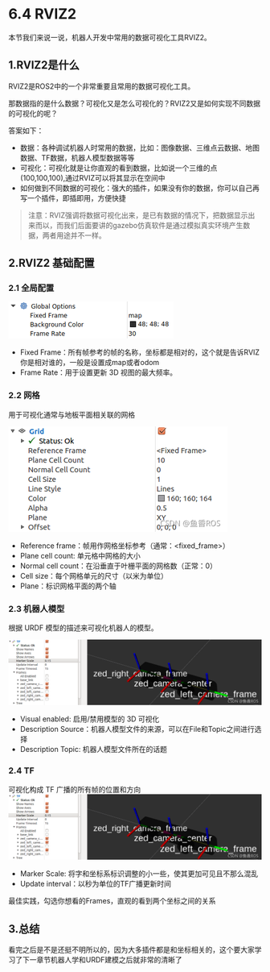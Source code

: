 # 6.4 RVIZ2

本节我们来说一说，机器人开发中常用的数据可视化工具RVIZ2。

## 1.RVIZ2是什么
RVIZ2是ROS2中的一个非常重要且常用的数据可视化工具。

那数据指的是什么数据？可视化又是怎么可视化的？RVIZ2又是如何实现不同数据的可视化的呢？

答案如下：

- 数据：各种调试机器人时常用的数据，比如：图像数据、三维点云数据、地图数据、TF数据，机器人模型数据等等
- 可视化：可视化就是让你直观的看到数据，比如说一个三维的点(100,100,100),通过RVIZ可以将其显示在空间中
- 如何做到不同数据的可视化：强大的插件，如果没有你的数据，你可以自己再写一个插件，即插即用，方便快捷


> 注意：RVIZ强调将数据可视化出来，是已有数据的情况下，把数据显示出来而以，而我们后面要讲的gazebo仿真软件是通过模拟真实环境产生数据，两者用途并不一样。

## 2.RVIZ2 基础配置
### 2.1 全局配置
![全局配置](6.4RVIZ2/imgs/6a8c3220a2c643e184269bddcc2eae2b.png)
- Fixed Frame：所有帧参考的帧的名称，坐标都是相对的，这个就是告诉RVIZ你是相对谁的，一般是设置成map或者odom
- Frame Rate：用于设置更新 3D 视图的最大频率。

### 2.2 网格
用于可视化通常与地板平面相关联的网格

![网格](6.4RVIZ2/imgs/watermark,type_ZHJvaWRzYW5zZmFsbGJhY2s,shadow_50,text_Q1NETiBA6bG86aaZUk9T,size_16,color_FFFFFF,t_70,g_se,x_16.png)

- Reference frame：帧用作网格坐标参考（通常：<fixed_frame>）
- Plane cell count: 单元格中网格的大小
- Normal cell count：在沿垂直于叶栅平面的网格数（正常：0）
- Cell size：每个网格单元的尺寸（以米为单位）
- Plane：标识网格平面的两个轴



### 2.3 机器人模型
根据 URDF 模型的描述来可视化机器人的模型。

![机器人模型](6.4RVIZ2/imgs/watermark,type_ZHJvaWRzYW5zZmFsbGJhY2s,shadow_50,text_Q1NETiBA6bG86aaZUk9T,size_20,color_FFFFFF,t_70,g_se,x_16.png)

- Visual enabled: 启用/禁用模型的 3D 可视化
- Description Source：机器人模型文件的来源，可以在File和Topic之间进行选择
- Description Topic: 机器人模型文件所在的话题

### 2.4 TF
可视化构成 TF 广播的所有帧的位置和方向
![TF](6.4RVIZ2/imgs/watermark,type_ZHJvaWRzYW5zZmFsbGJhY2s,shadow_50,text_Q1NETiBA6bG86aaZUk9T,size_20,color_FFFFFF,t_70,g_se,x_16.png)

- Marker Scale: 将字和坐标系标识调整的小一些，使其更加可见且不那么混乱
- Update interval：以秒为单位的TF广播更新时间

最佳实践，勾选你想看的Frames，直观的看到两个坐标之间的关系



## 3.总结

看完之后是不是还挺不明所以的，因为大多插件都是和坐标相关的，这个要大家学习了下一章节机器人学和URDF建模之后就非常的清晰了

